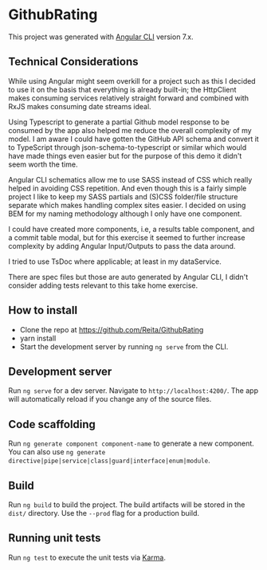 # GithubRating

This project was generated with [Angular CLI](https://github.com/angular/angular-cli) version 7.x.

## Technical Considerations
While using Angular might seem overkill for a project such as this I decided to use it on the basis that everything is already built-in; the HttpClient makes consuming services relatively straight forward and combined with RxJS makes consuming date streams ideal.

Using Typescript to generate a partial Github model response to be consumed by the app also helped me reduce the overall complexity of my model. I am aware I could have gotten the GitHub API schema and convert it to TypeScript through json-schema-to-typescript or similar which would have made things even easier but for the purpose of this demo it didn't seem worth the time.

Angular CLI schematics allow me to use SASS instead of CSS which really helped in avoiding CSS repetition. And even though this is a fairly simple project I like to keep my SASS partials and (S)CSS folder/file structure separate which makes handling complex sites easier. I decided on using BEM for my naming methodology although I only have one component.

I could have created more components, i.e, a results table component, and a commit table modal, but for this exercise it seemed to further increase complexity by adding Angular Input/Outputs to pass the data around.

I tried to use TsDoc where applicable; at least in my dataService.

There are spec files but those are auto generated by Angular CLI, I didn't consider adding tests relevant to this take home exercise.

## How to install
* Clone the repo at https://github.com/Reita/GithubRating
* yarn install
* Start the development server by running `ng serve` from the CLI.

## Development server

Run `ng serve` for a dev server. Navigate to `http://localhost:4200/`. The app will automatically reload if you change any of the source files.

## Code scaffolding

Run `ng generate component component-name` to generate a new component. You can also use `ng generate directive|pipe|service|class|guard|interface|enum|module`.

## Build

Run `ng build` to build the project. The build artifacts will be stored in the `dist/` directory. Use the `--prod` flag for a production build.

## Running unit tests

Run `ng test` to execute the unit tests via [Karma](https://karma-runner.github.io).

